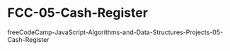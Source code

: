 # FCC-05-Cash-Register
freeCodeCamp-JavaScript-Algorithms-and-Data-Structures-Projects-05-Cash-Register
